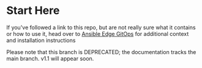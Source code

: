 # Start Here

If you've followed a link to this repo, but are not really sure what it contains
or how to use it, head over to [Ansible Edge GitOps](http://hybrid-cloud-patterns.io/ansible-edge-gitops/)
for additional context and installation instructions

Please note that this branch is DEPRECATED; the documentation tracks the main branch. v1.1 will appear soon.
